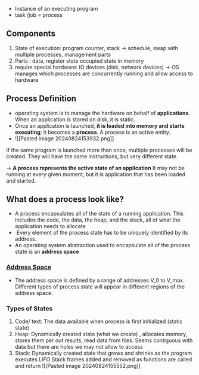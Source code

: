 - Instance of an executing program 
- task /job = process

## Components 
1. State of execution: program counter, stack -> schedule, swap with multiple processes, management parts 
2. Parts : data, register state occupied state in memory 
3. require special hardware: IO devices (disk, network devices)
-> OS manages which processes are concurrently running and allow access to hardware 

## Process Definition

- operating system is to manage the hardware on behalf of **applications**. When an application is stored on disk, it is static.
- Once an application is launched, **it is loaded into memory and starts executing**; it becomes a **process**. A process is an active entity.
- ![[Pasted image 20240824153932.png]]

If the same program is launched more than once, multiple processes will be created. They will have the same instructions, but very different state.

-> **A process represents the active state of an application**
It may not be running at every given moment, but it is application that has been loaded and started.

## What does a process look like?

- A process encapsulates all of the state of a running application. This includes the code, the data, the heap, and the stack, all of what the application needs to allocate 
-  Every element of the process state has to be uniquely identified by its address.
- An operating system abstraction used to encapsulate all of the process state is an **address space**

### [Address Space](./ProcessAddressSpace)
- The address space is defined by a range of addresses V_0 to V_max. Different types of process state will appear in different regions of the address space.

### Types of States
1. Code/ text: The data available when process is first initialized (static state) 
2. Heap: Dynamically created state (what we create) , allocates memory, stores them per out results, read data from files. Seems contiguous with data but there are holes we may not allow to  access 
3. Stack: Dynamically created state that grows and shrinks as the program executes _LIFO_ Stack frames added and removed as functions are called and return
![[Pasted image 20240824155552.png]]